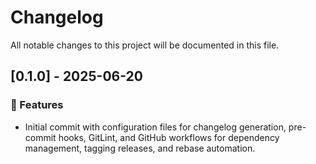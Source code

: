 # Changelog

All notable changes to this project will be documented in this file.

## [0.1.0] - 2025-06-20

### 🚀 Features

- Initial commit with configuration files for changelog generation, pre-commit hooks, GitLint, and GitHub workflows for dependency management, tagging releases, and rebase automation.

<!-- generated by git-cliff -->
